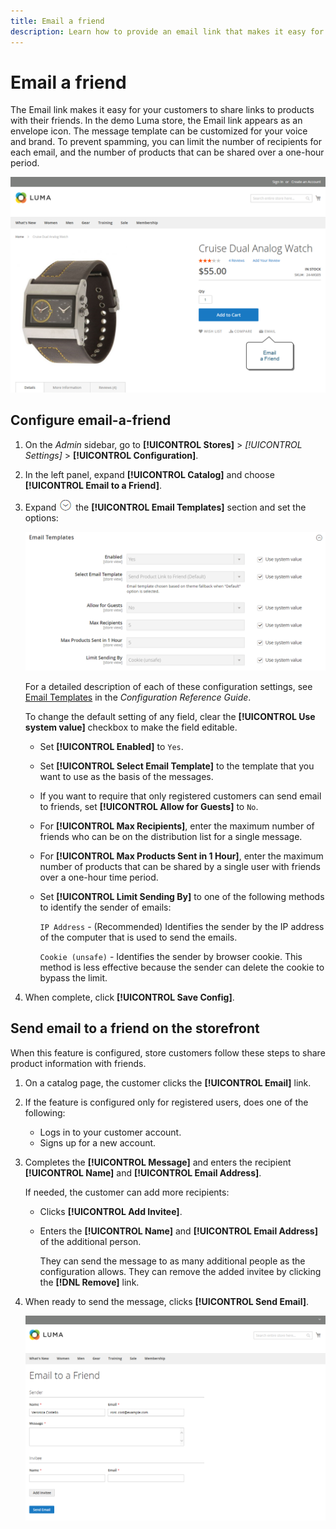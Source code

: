 ```yaml
---
title: Email a friend
description: Learn how to provide an email link that makes it easy for your customers to share links to products with their friends.
---
```

# Email a friend

The Email link makes it easy for your customers to share links to products with their friends. In the demo Luma store, the Email link appears as an envelope icon. The message template can be customized for your voice and brand. To prevent spamming, you can limit the number of recipients for each email, and the number of products that can be shared over a one-hour period.

![Example storefront - email a friend](./assets/storefront-email-a-friend.png)<!-- zoom -->

## Configure email-a-friend

1. On the _Admin_ sidebar, go to **[!UICONTROL Stores]** > _[!UICONTROL Settings]_ > **[!UICONTROL Configuration]**.

1. In the left panel, expand **[!UICONTROL Catalog]** and choose **[!UICONTROL Email to a Friend]**.

1. Expand ![Expansion selector](../assets/icon-display-expand.png) the **[!UICONTROL Email Templates]** section and set the options:

    ![Catalog configuration - email templates](../configuration-reference/catalog/assets/email-to-a-friend-email-templates.png)<!-- zoom -->

    For a detailed description of each of these configuration settings, see [Email Templates](https://docs.magento.com/user-guide/configuration/catalog/email-to-a-friend.html) in the _Configuration Reference Guide_.

    To change the default setting of any field, clear the **[!UICONTROL Use system value]** checkbox to make the field editable.

    - Set **[!UICONTROL Enabled]** to `Yes`.

    - Set **[!UICONTROL Select Email Template]** to the template that you want to use as the basis of the messages.

    - If you want to require that only registered customers can send email to friends, set **[!UICONTROL Allow for Guests]** to `No`.

    - For **[!UICONTROL Max Recipients]**, enter the maximum number of friends who can be on the distribution list for a single message.

    - For **[!UICONTROL Max Products Sent in 1 Hour]**, enter the maximum number of products that can be shared by a single user with friends over a one-hour time period.

    - Set **[!UICONTROL Limit Sending By]** to one of the following methods to identify the sender of emails:

      `IP Address`  - (Recommended) Identifies the sender by the IP address of the computer that is used to send the emails.

      `Cookie (unsafe)` - Identifies the sender by browser cookie. This method is less effective because the sender can delete the cookie to bypass the limit.

1. When complete, click **[!UICONTROL Save Config]**.

## Send email to a friend on the storefront

When this feature is configured, store customers follow these steps to share product information with friends.

1. On a catalog page, the customer clicks the **[!UICONTROL Email]** link.

1. If the feature is configured only for registered users, does one of the following:

   - Logs in to your customer account.
   - Signs up for a new account.

1. Completes the **[!UICONTROL Message]** and enters the recipient **[!UICONTROL Name]** and **[!UICONTROL Email Address]**.
   
   If needed, the customer can add more recipients:

    - Clicks **[!UICONTROL Add Invitee]**.

    - Enters the **[!UICONTROL Name]** and **[!UICONTROL Email Address]** of the additional person.

      They can send the message to as many additional people as the configuration allows. They can remove the added invitee by clicking the **[!DNL Remove]** link.

1. When ready to send the message, clicks **[!UICONTROL Send Email]**.

    ![Example storefront - email to a friend](./assets/storefront-email-a-friend-form.png)<!-- zoom -->

